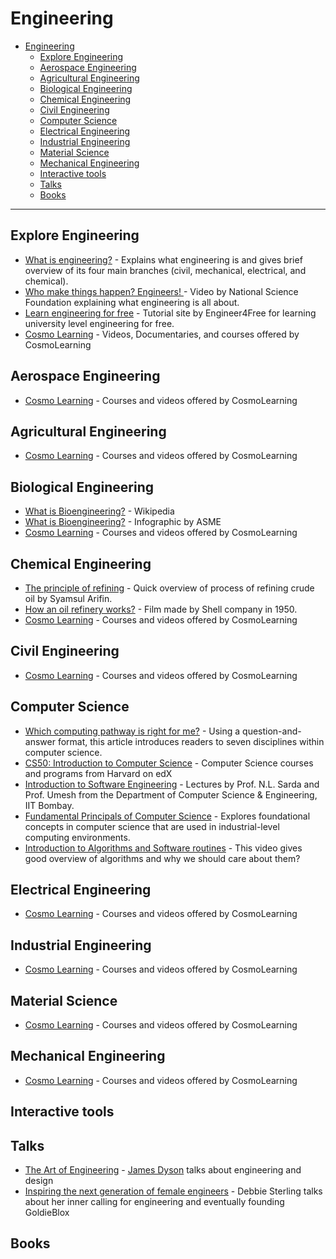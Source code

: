 # Engineering
- [Engineering](#engineering)
  - [Explore Engineering](#explore-engineering)
  - [Aerospace Engineering](#aerospace-engineering)
  - [Agricultural Engineering](#agricultural-engineering)
  - [Biological Engineering](#biological-engineering)
  - [Chemical Engineering](#chemical-engineering)
  - [Civil Engineering](#civil-engineering)
  - [Computer Science](#computer-science)
  - [Electrical Engineering](#electrical-engineering)
  - [Industrial Engineering](#industrial-engineering)
  - [Material Science](#material-science)
  - [Mechanical Engineering](#mechanical-engineering)
  - [Interactive tools](#interactive-tools)
  - [Talks](#talks)
  - [Books](#books)

---

## Explore Engineering
- [What is engineering?](https://youtu.be/btGYcizV0iI) - Explains what engineering is and gives brief overview of its four main branches (civil, mechanical, electrical, and chemical).
- [Who make things happen? Engineers! ](https://youtu.be/FAJGx3zP-Eo) - Video by National Science Foundation explaining what engineering is all about.
- [Learn engineering for free](https://www.engineer4free.com) - Tutorial site by Engineer4Free for learning university level engineering for free.
- [Cosmo Learning](https://cosmolearning.org/engineering/) - Videos, Documentaries, and courses offered by CosmoLearning

## Aerospace Engineering
- [Cosmo Learning](https://cosmolearning.org/aerospace-engineering/) - Courses and videos offered by CosmoLearning

## Agricultural Engineering
- [Cosmo Learning](https://cosmolearning.org/agro-engineering/) - Courses and videos offered by CosmoLearning

## Biological Engineering
- [What is Bioengineering?](https://en.wikipedia.org/wiki/Biological_engineering) - Wikipedia  
- [What is Bioengineering?](https://www.asme.org/topics-resources/content/infographic-what-is-bioengineering) - Infographic by ASME
- [Cosmo Learning](https://cosmolearning.org/bioengineering/) - Courses and videos offered by CosmoLearning

## Chemical Engineering
- [The principle of refining](https://www.youtube.com/watch?v=k4cVxGndh9g) - Quick overview of process of refining crude oil by Syamsul Arifin.
- [How an oil refinery works?](https://www.youtube.com/watch?v=hC1PKRmiEvs) - Film made by Shell company in 1950.
- [Cosmo Learning](https://cosmolearning.org/chemical-engineering/) - Courses and videos offered by CosmoLearning

## Civil Engineering
- [Cosmo Learning](https://cosmolearning.org/civil-engineering/) - Courses and videos offered by CosmoLearning

## Computer Science
- [Which computing pathway is right for me?](https://ncwit.org/resource/pace/) - Using a question-and-answer format, this article introduces readers to seven disciplines within computer science.
- [CS50: Introduction to Computer Science](https://www.edx.org/cs50) - Computer Science courses and programs from Harvard on edX
- [Introduction to Software Engineering](https://cosmolearning.org/courses/introduction-to-software-engineering/) - Lectures by Prof. N.L. Sarda and Prof. Umesh from the Department of Computer Science & Engineering, IIT Bombay.
- [Fundamental Principals of Computer Science](https://tutorialspoint.com/basics_of_computer_science/) - Explores foundational concepts in computer science that are used in industrial-level computing environments.
- [Introduction to Algorithms and Software routines](https://www.khanacademy.org/computing/computer-science/algorithms/intro-to-algorithms/v/what-are-algorithms) - This video gives good overview of algorithms and why we should care about them?

## Electrical Engineering
- [Cosmo Learning](https://cosmolearning.org/civil-engineering/) - Courses and videos offered by CosmoLearning

## Industrial Engineering
- [Cosmo Learning](https://cosmolearning.org/industrial-engineering/) - Courses and videos offered by CosmoLearning

## Material Science
- [Cosmo Learning](https://cosmolearning.org/materials-science/) - Courses and videos offered by CosmoLearning

## Mechanical Engineering
- [Cosmo Learning](https://cosmolearning.org/mechanical-engineering/) - Courses and videos offered by CosmoLearning

## Interactive tools

## Talks
- [The Art of Engineering](https://archive.org/details/podcast_businessleadership-video_the-art-engineering_1000084846101) - [James Dyson](https://en.wikipedia.org/wiki/James_Dyson) talks about engineering and design
- [Inspiring the next generation of female engineers](https://youtu.be/FEeTLopLkEo) - Debbie Sterling talks about her inner calling for engineering and eventually founding GoldieBlox

## Books
